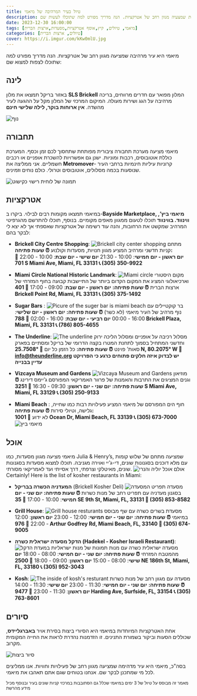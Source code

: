 ```yaml
---
title: טיול בעיר המרהיבה של מיאמי
description: מיאמי היא עיר מהממת שמצעיה מגוון רחב של אטרקציות. הנה מדריך מפורט למה שתוכלו לעשות שם.
date: 2023-12-30 16:00:00
tags: [מיאמי, טיולים, קיץ,אוסף אטרקציות,מסעדות,ארצות הברית]
categories: [טיולים, ארצות הברית]
cover: https://i.imgur.com/kKw0mlU.jpg
---
```


מיאמי היא עיר מרהיבה שמציעה מגוון רחב של אטרקציות. הנה מדריך מפורט למה שתוכלו לצפות למצוא שם:

## לינה
 באזור בריקל תמצאו את מלון **SLS Brickell** המלון מפואר עם חדרים מרווחים, בריכה מרהיבה על הגג ושירות מעולה. המיקום המרכזי של המלון מקל על ההגעה לעיר מהשדה.
**אין ארוחות בוקר, לילה שלישי חינם**

![נוף](https://i.ibb.co/b1n1MDX/view-of-sea-in-miami.webp)

## תחבורה
 מיאמי מציעה מערכת תחבורה ציבורית מפותחת שתחסוך לכם זמן וכסף. המערכת כוללת אוטובוסים, רכבות ומוניות. ישנן גם אפשרויות להשכרת אופניים או רכבים חשמליים.
אני ממליצה את **Metromover**- קרוניות עיליות חינמיות ברחבי העיר שנוסעות בכמה מסלולים, אוטובוסים וטרולי. כולם נוחים וזמינים.

![תמונה של לוחית רישוי כקישוט](https://i.ibb.co/vvjdJtG/image-of-a-decorative-plate-kolhatop.webp)

## אטרקציות
במיאמי תמצאו מקומות רבים לבילוי. ביקרו ב-**Bayside Marketplace, מיאמי ביץ’, ווינווד. בווינווד** תוכלו לטעום ממגוון מאפים מקומיים. בנוסף, תוכלו להתרשם מהגרפיטי המרהיב שמקשט את הרחובות, והנה עוד רשימה של אטרקציות שאספתי אך לא יצא לי לבקר בהם:
-   **Brickell City Centre Shopping**:
![Brickell city center shopping](https://i.ibb.co/Vm51gnW/brickell-city-center-shoppi.jpg)
מתחם קניות חדשני ומרהיב המציע מגוון חנויות, מסעדות וקולנוע
**⏰ שעות פתיחה:**  
**יום ראשון - יום חמישי**: 10:00 - 21:30
**יום שישי - יום שבת**: 10:00 - 22:00 
**📍 701 S Miami Ave, Miami, FL 33131 
📞 (305) 350-9922**
    
-   **Miami Circle National Historic Landmark**:
![Miami circle](https://i.ibb.co/dg36G8D/miami-circle.png)
מקום היסטורי וארכיאולוגי המציג את המקום הקדום ביותר של התיישבות קבועה בחוף המזרחי של ארצות הברית
 **⏰ שעות פתיחה:** 
**יום ראשון - יום שבת**: 09:00 - 17:00
 **📍 401 Brickell Point Rd, Miami, FL 33131
📞 (305) 375-1492**
    
-   **Sugar Bars** :
![Picure of the suger bar is miami beach](https://i.ibb.co/r6LMy7N/sugar-brickell-kolhatop.jpg)
בר קוקטיילים עם נוף מרהיב של העיר מיאמי (לא כשר)
**⏰ שעות פתיחה:** 
 **יום ראשון - יום שלישי**: 16:00 - 00:00 
 **יום רביעי - יום שבת**: 16:00 - 02:00
 **📍 788 Brickell Plaza, Miami, FL 33131 
 📞 (786) 805-4655**
    
-   **The Underline**:
![The underline](https://i.ibb.co/GsBhyfp/the-under-line.png)
מסלול רכיבה על אופניים ומסלול הליכה ירוק וחדשני המתחיל בסמוך לתחנת המטרו בקצה הדרומי של בריקל ומסתיים בפארק סאות’ פוינט
 **⏰ שעות פתיחה:**  כל הזמן כל יום 
**📍 25.7508° N, 80.2075° W 
📧 info@theunderline.org**
    **יש לבדוק איזה חלקים פתוחים כרגע כי הפרויקט עדיין בבנייה**
-   **Vizcaya Museum and Gardens**
![Vizcaya Museum and Gardens](https://i.ibb.co/sQvHcrH/vizcaya-museum-and-gardens.png)
מוזיאון וגנים המציגים את התרבות והאמנות של פרוור האמריקאי המפורסם ג’יימס דירינג
**⏰ שעות פתיחה:**
**יום שני - יום ראשון**: 09:30 - 16:30 
**📍 3251 S Miami Ave, Miami, FL 33129 
📞 (305) 250-9133**

-   **Miami Beach** :
חוף הים המפורסם של מיאמי המציע פעילויות רבות כמו שחייה, גלישה, וטיולי סירות
**⏰ שעות פתיחה:**  
לא ידוע 
**📍 1001 Ocean Dr, Miami Beach, FL 33139
📞 (305) 673-7000**
![מיאמי ביץ](https://i.ibb.co/ZG2nRdK/picture-of-miami-beach-kolhatop.webp)

## אוכל
 מיאמי מציעה מגוון מסעדות, כמו Julia & Henry’s, שמציעה מתחם של שלוש קומות עם מלא דוכנים בסגנונות שונים, די-ג’יי ואוירה מגניבה. תוכלו למצוא מסעדות בסגנונות שונים, מאיטלקי וצרפתי, דרך אסייתי ועד לאמריקאי מסורתי.
![אולם אוכל יוליה והנרי](https://i.ibb.co/4Y6cgXr/Julia-Henry-Food-Hall-in-Miami-kolhatop.jpg)
Certainly! Here is the list of kosher restaurants in Miami:

-   **המעדניה הכשרה בבריקל** (Brickell Kosher Deli)
![תפריט המסעדה](https://i.ibb.co/h2DY7KZ/menu-Brickell-Kosher-Deli.jpg)
מסעדה בסגנון מעדניה עם תפריט רחב של מנות כשרות
**⏰ שעות פתיחה:** 
**יום שני - יום חמישי**: 10:00 - 17:00 
**📍 35 SE 9th St, Miami, FL, 33131 
📧 (305) 853-8582**
    
-   **Grill House**:
![Grill house resturants](https://i.ibb.co/t8MFvdD/grill-house-outsides.png)
מסעדת בשרים כשרה עם שף מבוסס במיאמי
**⏰ שעות פתיחה:**
 **יום שני - יום חמישי**: 12:00 - 23:00
 **יום ראשון**: 12:00 - 22:00 
 **📍 976 Arthur Godfrey Rd, Miami Beach, FL, 33140 
 📧 (305) 674-9005**
    
-  **הדקל מסעדה ישראלית כשרה (Hadekel - Kosher Israeli Restaurant)**:
![תמונות של מנות ישראליות במעדת הדקל](https://i.ibb.co/vCWPt8T/the-dekel-food-kolhatop.webp)
מסעדה ישראלית כשרה עם מנות מהמטבח המזרחי
 **⏰ שעות פתיחה:**
**יום שני - יום חמישי**: 08:00 - 18:00 
**יום שישי**: 08:00 - 15:00 
**יום ראשון**: 09:00 - 18:00 
**📍 2500 NE 186th St, Miami, FL, 33180 
📞 (305) 952-3043**
    
-   **Kosh**:
![The inside of kosh's resturant](https://i.ibb.co/xYYTdXP/kosh-resturant-insides.png)
 מסעדה עם מגוון רחב של מנות כשרות
 **⏰ שעות פתיחה:** 
 **יום שני - יום חמישי**: 11:30 - 23:00 
 **יום שישי**: 11:30 - 14:00
 **יום ראשון**: 11:30 - 23:00 
 **📍 9477 Harding Ave, Surfside, FL, 33154 📞 (305) 763-8601**

## סיורים
 אחת האטרקציות המיוחדות במיאמי היא הסיורי ביצות בסירת אויר **באברגליידס**, שכוללים הסעות וביקור בשמורת התנינים. זו הזדמנות נהדרת לראות את החייה המקומית מקרוב.

![סיור ביצות](https://i.ibb.co/dGH358c/cave-in-miami-kolhatop.webp)

בסה"כ, מיאמי היא עיר מדהימה שמציעה מגוון רחב של פעילויות וחוויות. אנו ממליצים לכל מי שמתכנן לבקר שם. אנחנו בטוחים שגם אתם תאהבו את מיאמי. 

<small>מאמר זה מבוסס על טיול של 3 ימים במיאמי שכלל גם הסתובבות במרכזי קניות שונים בעיר ובנוסף מכיל מידע מהרשת</small>